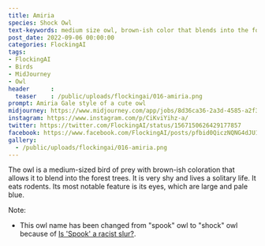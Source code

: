 ```yaml
---
title: Amiria
species: Shock Owl
text-keywords: medium size owl, brown-ish color that blends into the forest trees, very shy and almost never seen, eats rodents, Its feathers look like plated layered on top of each other.
post_date: 2022-09-06 00:00:00
categories: FlockingAI
tags:
- FlockingAI
- Birds
- MidJourney 
- Owl
header      :
  teaser    : /public/uploads/flockingai/016-amiria.png
prompt: Amiria Gale style of a cute owl
midjourney: https://www.midjourney.com/app/jobs/8d36ca36-2a3d-4585-a2f3-5f4040ecf766
instagram: https://www.instagram.com/p/CiKviYihz-a/
twitter: https://twitter.com/FlockingAI/status/1567150626429177857
facebook: https://www.facebook.com/FlockingAI/posts/pfbid0QiczNQNG4dJU1G6RVTYSQSArDytdFG5mfBDq2vTsWaG592KKULsXdFP2xyo8bKYql
gallery: 
  - /public/uploads/flockingai/016-amiria.png
---
```


The owl is a medium-sized bird of prey with brown-ish coloration that allows it to blend into the forest trees. It is very shy and lives a solitary life. It eats rodents. Its most notable feature is its eyes, which are large and pale blue.

Note:

- This owl name has been changed from "spook" owl to "shock" owl because of [Is 'Spook' a racist slur?](https://boingboing.net/2020/10/22/the-racist-history-of-the-word-spook.html).
